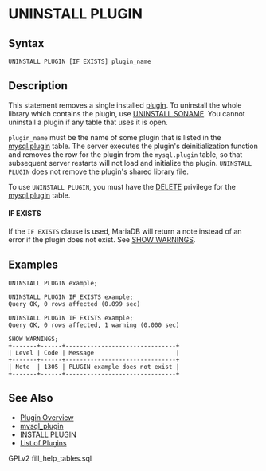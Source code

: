 
# UNINSTALL PLUGIN

## Syntax


```
UNINSTALL PLUGIN [IF EXISTS] plugin_name
```


## Description


This statement removes a single installed [plugin](../../../../plugins/README.md). To uninstall the whole library which contains the plugin, use [UNINSTALL SONAME](uninstall-soname.md). You cannot uninstall a plugin if any table that uses it is open.


`plugin_name` must be the name of some plugin that is listed
in the [mysql.plugin](../system-tables/the-mysql-database-tables/mysql-plugin-table.md) table. The server executes the plugin's deinitialization
function and removes the row for the plugin from the `mysql.plugin`
table, so that subsequent server restarts will not load and initialize
the plugin. `UNINSTALL PLUGIN` does not remove the plugin's
shared library file.


To use `UNINSTALL PLUGIN`, you must have the
[DELETE](../../account-management-sql-commands/grant.md) privilege for the [mysql.plugin](../system-tables/the-mysql-database-tables/mysql-plugin-table.md) table.


#### IF EXISTS


If the `IF EXISTS` clause is used, MariaDB will return a note instead of an error if the plugin does not exist. See [SHOW WARNINGS](../show/show-warnings.md).


## Examples


```
UNINSTALL PLUGIN example;
```

```
UNINSTALL PLUGIN IF EXISTS example;
Query OK, 0 rows affected (0.099 sec)

UNINSTALL PLUGIN IF EXISTS example;
Query OK, 0 rows affected, 1 warning (0.000 sec)

SHOW WARNINGS;
+-------+------+-------------------------------+
| Level | Code | Message                       |
+-------+------+-------------------------------+
| Note  | 1305 | PLUGIN example does not exist |
+-------+------+-------------------------------+
```

## See Also


* [Plugin Overview](../../../../plugins/plugin-overview.md)
* [mysql_plugin](../../../../../clients-and-utilities/legacy-clients-and-utilities/mysql_plugin.md)
* [INSTALL PLUGIN](install-plugin.md)
* [List of Plugins](../../../../plugins/information-on-plugins/list-of-plugins.md)


GPLv2 fill_help_tables.sql

